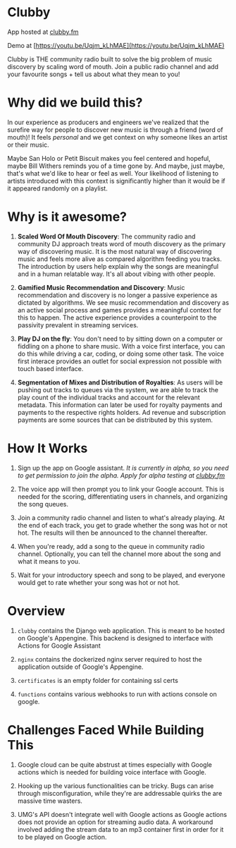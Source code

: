 # Clubby 
App hosted at [clubby.fm](https://clubby.fm)

Demo at [https://youtu.be/Uqjm_kLhMAE](https://youtu.be/Uqjm_kLhMAE)

Clubby is THE community radio built to solve the big problem of music discovery by scaling word of mouth. 
Join a public radio channel and add your favourite songs + tell us about what they mean to you!

# Why did we build this? 
In our experience as producers and engineers we've realized that the surefire way for people to discover new music is through a friend (word of mouth)! It feels *personal* and we get context on why someone likes an artist or their music. 

Maybe San Holo or Petit Biscuit makes you feel centered and hopeful, maybe Bill Withers reminds you of a time gone by. And maybe, just maybe, that's what we'd like to hear or feel as well. Your likelihood of listening to artists introduced with this context is significantly higher than it would be if it appeared randomly on a playlist. 

# Why is it awesome?
1. **Scaled Word Of Mouth Discovery**: The community radio and community DJ approach treats word of mouth discovery as the primary way of discovering music. It is the most natural way of discovering music and feels more alive as compared algorithm feeding you tracks. The introduction by users help explain why the songs are meaningful and in a human relatable way. It's all about vibing with other people.

2. **Gamified Music Recommendation and Discovery**: Music recommendation and discovery is no longer a passive experience as dictated by algorithms. We see music recommendation and discovery as an active social process and games provides a meaningful context for this to happen. The active experience provides a counterpoint to the passivity prevalent in streaming services.

3. **Play DJ on the fly**: You don't need to by sitting down on a computer or fiddling on a phone to share music. With a voice first interface, you can do this while driving a car, coding, or doing some other task. The voice first interace provides an outlet for social expression not possible with touch based interface.

4. **Segmentation of Mixes and Distribution of Royalties**: As users will be pushing out tracks to queues via the system, we are able to track the play count of the individual tracks and account for the relevant metadata. This information can later be used for royalty payments and payments to the respective rights holders. Ad revenue and subscription payments are some sources that can be distributed by this system.

# How It Works
1. Sign up the app on Google assistant. _It is currently in alpha, so you need to get permission to join the alpha. Apply for alpha testing at [clubby.fm](https://clubby.fm)_

2. The voice app will then prompt you to link your Google account. This is needed for the scoring, differentiating users in channels, and organizing the song queues.

3. Join a community radio channel and listen to what's already playing. At the end of each track, you get to grade whether the song was hot or not hot. The results will then be announced to the channel thereafter.

4. When you're ready, add a song to the queue in community radio channel. Optionally, you can tell the channel more about the song and what it means to you.

5. Wait for your introductory speech and song to be played, and everyone would get to rate whether your song was hot or not hot.


# Overview
1. `clubby` contains the Django web application. This is meant to be hosted on Google's Appengine. This backend is designed to interface with Actions for Google Assistant

2. `nginx` contains the dockerized nginx server required to host the application outside of Google's Appengine.

3. `certificates` is an empty folder for containing ssl certs

4. `functions` contains various webhooks to run with actions console on google.

# Challenges Faced While Building This
1. Google cloud can be quite abstrust at times especially with Google actions which is needed for building voice interface with Google. 

2. Hooking up the various functionalities can be tricky. Bugs can arise through misconfiguration, while they're are addressable quirks the are massive time wasters.

3. UMG's API doesn't integrate well with Google actions as Google actions does not provide an option for streaming audio data. A workaround involved adding the stream data to an mp3 container first in order for it to be played on Google action.
